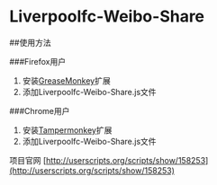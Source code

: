 Liverpoolfc-Weibo-Share
=======================

##使用方法

###Firefox用户
1. 安装[GreaseMonkey](https://addons.mozilla.org/en-US/firefox/addon/greasemonkey/ "Greasemonkey")扩展
2. 添加Liverpoolfc-Weibo-Share.js文件

###Chrome用户
1. 安装[Tampermonkey](https://chrome.google.com/webstore/detail/tampermonkey/dhdgffkkebhmkfjojejmpbldmpobfkfo?utm_source=chrome-ntp-icon "Tampermonkey")扩展
2. 添加Liverpoolfc-Weibo-Share.js文件


项目官网  [http://userscripts.org/scripts/show/158253](http://userscripts.org/scripts/show/158253)